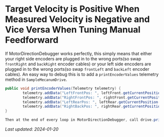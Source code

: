 # Target Velocity is Positive When Measured Velocity is Negative and Vice Versa When Tuning Manual Feedforward

If MotorDirectionDebugger works perfectly, this simply means that either your right side encoders are plugged in to the wrong ports(so swap `frontRight` and `backRight` encoder cables) or your left side encoders are plugged in to the wrong ports(so swap `frontLeft` and `backLeft` encoder cables). An easy way to debug this is to add a `printEncoderValues` telemetry method in `SampleMecanumDrive`.

```java
public void printEncoderValues(Telemetry telemetry) {
        telemetry.addData("LeftFrontPos: ", leftFront.getCurrentPosition());
        telemetry.addData("RightFrontPos: ", rightFront.getCurrentPosition());
        telemetry.addData("LeftRearPos: ", leftRear.getCurrentPosition());
        telemetry.addData("RightBackPos: ", rightRear.getCurrentPosition());
} 

Then at the end of every loop in MotorDirectionDebugger, call drive.printEncoderValues(telemetry);
```
*Last updated: 2024-01-20*
